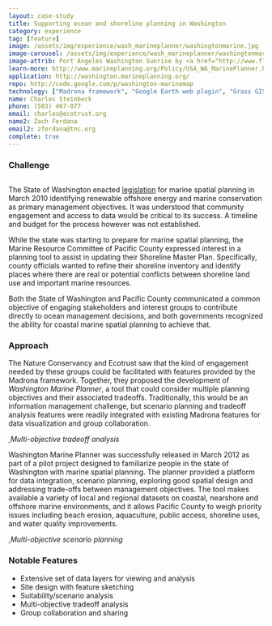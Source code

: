 ```yaml
---
layout: case-study
title: Supporting ocean and shoreline planning in Washington
category: experience
tag: [feature]
image: /assets/img/experience/wash_marineplanner/washingtonmarine.jpg
image-carousel: /assets/img/experience/wash_marineplanner/washingtonmarine.jpg
image-attrib: Port Angeles Washington Sunrise by <a href="http://www.flickr.com/photos/patrickmcnally/7037110089/in/set-72157629439966904">patrickmcnally</a>, <a href="http://creativecommons.org/licenses/by/2.0/deed.en">Some rights reserved</a>
learn-more: http://www.marineplanning.org/Policy/USA_WA_MarinePlanner.html
application: http://washington.marineplanning.org/
repo: http://code.google.com/p/washington-marinemap
technology: ["Madrona framework", "Google Earth web plugin", "Grass GIS", "Starspan", "JQPlot", "Arc2Earth", "Amazon Elastic Cloud Computing and S3 storage"]
name: Charles Steinbeck
phone: (503) 467-077
email: charles@ecotrust.org
name2: Zach Ferdana
email2: zferdana@tnc.org
complete: true
---
```


<h3>Challenge</h3>
<div class="pull-right">
<a href="{{BASE_PATH}}{{page.image}}"><img class="span5 thumbnail" src="{{BASE_PATH}}{{page.image}}" alt=""/></a>
</div>
<p>The State of Washington enacted <a href="http://apps.leg.wa.gov/RCW/default.aspx?cite=43.372">legislation</a> for marine spatial planning in March 2010 identifying renewable offshore energy and marine conservation as primary management objectives.  It was understood that community engagement and access to data would be critical to its success.  A timeline and budget for the process however was not established.
</p>
<p>While the state was starting to prepare for marine spatial planning, the Marine Resource Committee of Pacific County expressed interest in a planning tool to assist in updating their Shoreline Master Plan.  Specifically, county officials wanted to refine their shoreline inventory and identify places where there are real or potential conflicts between shoreline land use and important marine resources.</p>
Both the State of Washington and Pacific County communicated a common objective of engaging stakeholders and interest groups to contribute directly to ocean management decisions, and both governments recognized the ability for coastal marine spatial planning to achieve that.</p>

<h3>Approach</h3>

<p>The Nature Conservancy and Ecotrust saw that the kind of engagement needed by these groups could be facilitated with features provided by the Madrona framework.  Together, they proposed the development of <em>Washington Marine Planner</em>, a tool that could consider multiple planning objectives and their associated tradeoffs.  Traditionally, this would be an information management challenge, but scenario planning and tradeoff analysis features were readily integrated with existing Madrona features for data visualization and group collaboration.</p>

<div class="row">
	<div class="span10">
		<p>
			<a class="thumbnail" href="{{BASE_PATH}}/assets/img/experience/wash_marineplanner/wmp_screenshot.jpg">
				<img src="{{BASE_PATH}}/assets/img/experience/wash_marineplanner/wmp_screenshot.jpg" alt="">
			</a>
			<em class="caption">Multi-objective tradeoff analysis</em>
		</p>
	</div>
</div>

<p>Washington Marine Planner was successfully released in March 2012 as part of a pilot project designed to familiarize people in the state of Washington with marine spatial planning. The planner provided a platform for data integration, scenario planning, exploring good spatial design and addressing trade-offs between management objectives.  The tool makes available a variety of local and regional datasets on coastal, nearshore and offshore marine environments, and it allows Pacific County to weigh priority issues including beach erosion, aquaculture, public access, shoreline uses, and water quality improvements.</p>

<div class="row">
	<div class="span10">
		<p>
			<a class="thumbnail" href="{{BASE_PATH}}/assets/img/experience/wash_marineplanner/wmp_scenario.jpg">
				<img src="{{BASE_PATH}}/assets/img/experience/wash_marineplanner/wmp_scenario.jpg" alt="">
			</a>
			<em class="caption">Multi-objective scenario planning</em>
		</p>
	</div>
</div>

<h3>Notable Features</h3>
<ul>
	<li>Extensive set of data layers for viewing and analysis</li>
	<li>Site design with feature sketching</li>
	<li>Suitability/scenario analysis</li>
	<li>Multi-objective tradeoff analysis</li>
	<li>Group collaboration and sharing</li>
</ul>